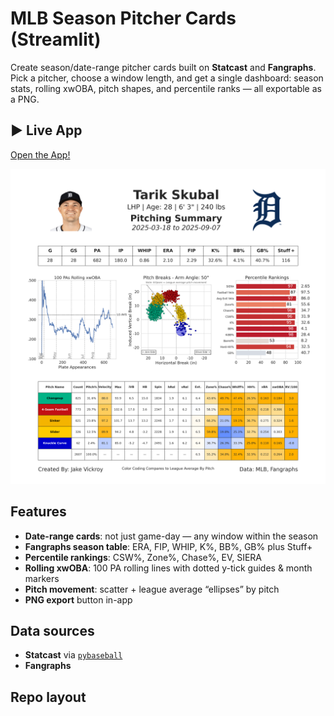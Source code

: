 # MLB Season Pitcher Cards (Streamlit)

Create season/date-range pitcher cards built on **Statcast** and **Fangraphs**. Pick a pitcher, choose a window length, and get a single dashboard: season stats, rolling xwOBA, pitch shapes, and percentile ranks — all exportable as a PNG.

## ▶️ Live App
<!-- Replace with your deployed URL -->
[Open the App!](https://mlb-season-pitcher-cards.streamlit.app/)

![Screenshot](assets/tarik_skubal_ytd.png)

## Features
- **Date-range cards**: not just game-day — any window within the season
- **Fangraphs season table**: ERA, FIP, WHIP, K%, BB%, GB% plus Stuff+
- **Percentile rankings**: CSW%, Zone%, Chase%, EV, SIERA
- **Rolling xwOBA**: 100 PA rolling lines with dotted y-tick guides & month markers
- **Pitch movement**: scatter + league average “ellipses” by pitch
- **PNG export** button in-app

## Data sources
- **Statcast** via [`pybaseball`](https://github.com/jldbc/pybaseball)
- **Fangraphs**
  
## Repo layout
